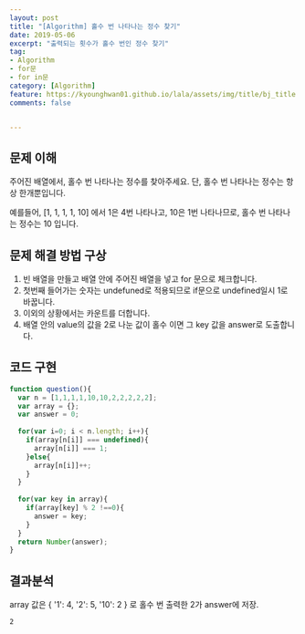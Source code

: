 ```yaml
---
layout: post
title: "[Algorithm] 홀수 번 나타나는 정수 찾기"
date: 2019-05-06
excerpt: "출력되는 횟수가 홀수 번인 정수 찾기"
tag:
- Algorithm
- for문
- for in문
category: [Algorithm]
feature: https://kyounghwan01.github.io/lala/assets/img/title/bj_title.jpg
comments: false


---
```



## 문제 이해

주어진 배열에서, 홀수 번 나타나는 정수를 찾아주세요. 단, 홀수 번 나타나는 정수는 항상 한개뿐입니다.

 예를들어, [1, 1, 1, 1, 10] 에서 1은 4번 나타나고, 10은 1번 나타나므로, 홀수 번 나타나는 정수는 10 입니다.



## 문제 해결 방법 구상

1. 빈 배열을 만들고 배열 안에 주어진 배열을 넣고 for 문으로 체크합니다.
2. 첫번째 들어가는 숫자는 undefuned로 적용되므로 if문으로 undefined일시 1로 바꿉니다.
3. 이외의 상황에서는 카운트를 더합니다. 
4. 배열 안의 value의 값을 2로 나눈 값이 홀수 이면 그 key 값을 answer로 도출합니다. 



## 코드 구현

```javascript
function question(){
  var n = [1,1,1,1,10,10,2,2,2,2,2];
  var array = {};
  var answer = 0;
  
  for(var i=0; i < n.length; i++){
    if(array[n[i]] === undefined){
      array[n[i]] === 1;
    }else{
      array[n[i]]++;
    }
  }
  
  for(var key in array){
    if(array[key] % 2 !==0){
      answer = key;
    }
  }
  return Number(answer);
}
```

## 결과분석

array 값은 { '1': 4, '2': 5, '10': 2 } 로 홀수 번 출력한 2가 answer에 저장.

```
2
```



